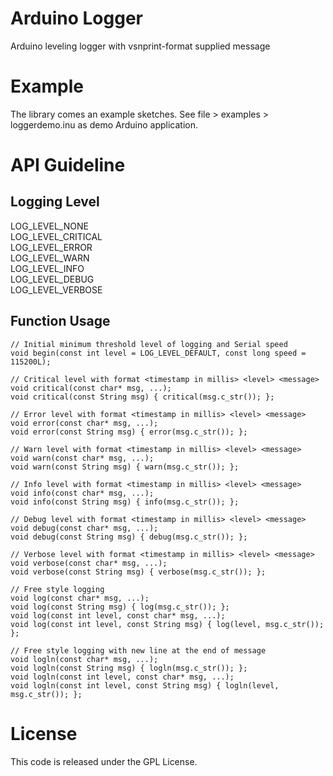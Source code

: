 # Arduino Logger
Arduino leveling logger with vsnprint-format supplied message

# Example
The library comes an example sketches. See file > examples > loggerdemo.inu as demo Arduino application.

# API Guideline
## Logging Level

 LOG_LEVEL_NONE<br>
 LOG_LEVEL_CRITICAL<br>
 LOG_LEVEL_ERROR<br>
 LOG_LEVEL_WARN<br>
 LOG_LEVEL_INFO<br>
 LOG_LEVEL_DEBUG<br>
 LOG_LEVEL_VERBOSE<br>

## Function Usage

    // Initial minimum threshold level of logging and Serial speed
    void begin(const int level = LOG_LEVEL_DEFAULT, const long speed = 115200L);

    // Critical level with format <timestamp in millis> <level> <message>
    void critical(const char* msg, ...);
    void critical(const String msg) { critical(msg.c_str()); };

    // Error level with format <timestamp in millis> <level> <message>
    void error(const char* msg, ...);
    void error(const String msg) { error(msg.c_str()); };

    // Warn level with format <timestamp in millis> <level> <message>
    void warn(const char* msg, ...);
    void warn(const String msg) { warn(msg.c_str()); };

    // Info level with format <timestamp in millis> <level> <message>
    void info(const char* msg, ...);
    void info(const String msg) { info(msg.c_str()); };

    // Debug level with format <timestamp in millis> <level> <message>
    void debug(const char* msg, ...);
    void debug(const String msg) { debug(msg.c_str()); };

    // Verbose level with format <timestamp in millis> <level> <message>
    void verbose(const char* msg, ...);
    void verbose(const String msg) { verbose(msg.c_str()); };

    // Free style logging
    void log(const char* msg, ...);
    void log(const String msg) { log(msg.c_str()); };
    void log(const int level, const char* msg, ...);
    void log(const int level, const String msg) { log(level, msg.c_str()); };

    // Free style logging with new line at the end of message
    void logln(const char* msg, ...);
    void logln(const String msg) { logln(msg.c_str()); };
    void logln(const int level, const char* msg, ...);
    void logln(const int level, const String msg) { logln(level, msg.c_str()); };

# License

This code is released under the GPL License.
